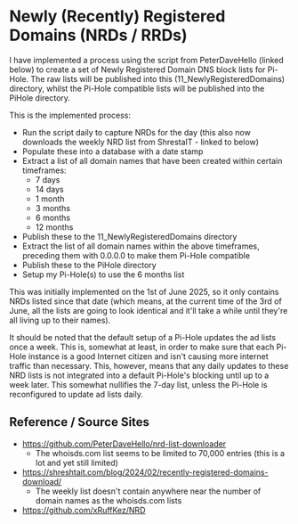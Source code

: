 # Newly (Recently) Registered Domains (NRDs / RRDs)

I have implemented a process using the script from PeterDaveHello (linked below) to create a set of Newly Registered Domain DNS block lists for Pi-Hole. The raw lists will be published into this (11_NewlyRegisteredDomains) directory, whilst the Pi-Hole compatible lists will be published into the PiHole directory.

This is the implemented process:

- Run the script daily to capture NRDs for the day (this also now downloads the weekly NRD list from ShrestaIT - linked to below)
- Populate these into a database with a date stamp
- Extract a list of all domain names that have been created within certain timeframes:
  - 7 days
  - 14 days
  - 1 month
  - 3 months
  - 6 months
  - 12 months 
- Publish these to the 11_NewlyRegisteredDomains directory
- Extract the list of all domain names within the above timeframes, preceding them with 0.0.0.0 to make them Pi-Hole compatible 
- Publish these to the PiHole directory
- Setup my Pi-Hole(s) to use the 6 months list

This was initially implemented on the 1st of June 2025, so it only contains NRDs listed since that date (which means, at the current time of the 3rd of June, all the lists are going to look identical and it'll take a while until they're all living up to their names).

It should be noted that the default setup of a Pi-Hole updates the ad lists once a week. This is, somewhat at least, in order to make sure that each Pi-Hole instance is a good Internet citizen and isn't causing more internet traffic than necessary. This, however, means that any daily updates to these NRD lists is not integrated into a default Pi-Hole's blocking until up to a week later. This somewhat nullifies the 7-day list, unless the Pi-Hole is reconfigured to update ad lists daily.


## Reference / Source Sites

- https://github.com/PeterDaveHello/nrd-list-downloader
  - The whoisds.com list seems to be limited to 70,000 entries (this is a lot and yet still limited)
- https://shreshtait.com/blog/2024/02/recently-registered-domains-download/
  - The weekly list doesn't contain anywhere near the number of domain names as the whoisds.com lists
- https://github.com/xRuffKez/NRD
